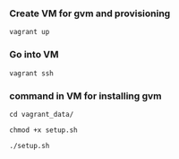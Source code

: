 ### Create VM for gvm and provisioning

```vagrant up```


### Go into VM

```vagrant ssh```


### command in VM for installing gvm

```
cd vagrant_data/

chmod +x setup.sh

./setup.sh
```
